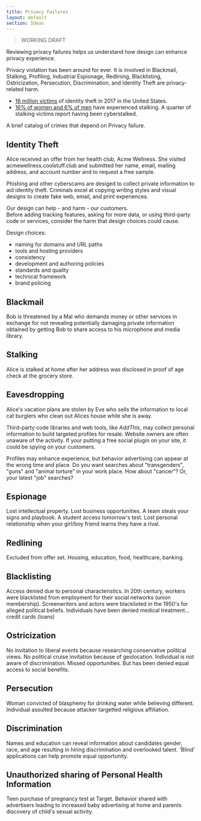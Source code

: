 ```yaml
---
title: Privacy Failures
layout: default
section: Ideas
---
```

> WORKING DRAFT

Reviewing privacy failures helps us understand how design can enhance privacy experience.

Privacy violation has been around for ever. It is involved in Blackmail, Stalking, Profiling, Industrial Espionage, Redlining, Blacklisting, Ostricization, Persecution, Discrimination, and Identity Theft are privacy-related harm.
    
* [16 million victims](https://www.iii.org/fact-statistic/facts-statistics-identity-theft-and-cybercrime) of identity theft in 2017 in the United States.
* [16% of women and 6% of men](http://victimsofcrime.org/docs/default-source/ncvrw2015/2015ncvrw_stats_stalking.pdf?sfvrsn=2) have experienced stalking. A quarter of stalking victims report having been cyberstalked.

A brief catalog of crimes that depend on Privacy failure.

## Identity Theft

Alice received an offer from her health club, Acme Wellness. She visited acmewellness.coolstuff.club and submitted her name, email, mailing address, and account number and to request a free sample.

Phishing and other cyberscams are desiged to collect private information to aid identity theft. Criminals excel at copying writing styles and visual designs to create fake web, email, and print experiences.

Our design can help - and harm - our customers.<br /> Before adding tracking features, asking for more data, or using third-party code or services, consider the harm that design choices could cause.

Design choices:
    
* naming for domains and URL paths
* tools and hosting providers
* consistency
* development and authoring policies
* standards and quality
* technical framework
* brand policing
    
## Blackmail

Bob is threatened by a Mal who demands money or other services in exchange for not revealing potentially damaging private information obtained by getting Bob to share access to his microphone and media library.

## Stalking
Alice is stalked at home after her address was disclosed in proof of age check at the grocery store.

## Eavesdropping

Alice's vacation plans are stolen by Eve who sells the information to local cat burglers who clean out Alices house while she is away.

Third-party code libraries and web tools, like <cite>AddThis</cite>, may collect personal information to build targeted profiles for resale. Website owners are often unaware of the activity. If your putting a free social plugin on your site, it could be spying on your customers.

Profiles may enhance experience, but behavior advertising can appear at the wrong time and place. Do you want searches about &quot;transgenders&quot;, &quot;guns&quot; and &quot;animal torture&quot; in your work place. How about &quot;cancer&quot;? Or, your latest &quot;job&quot; searches?

## Espionage
Lost intellectual property. Lost business opportunities. A team steals your signs and playbook. A student access tomorrow's test. Lost personal relationship when your girl/boy friend learns they have a rival.

## Redlining

Excluded from offer set. Housing, education, food, healthcare, banking.

## Blacklisting

Access denied due to personal characteristics. In 20th century, workers were blacklisted from employment for their social networks (union membership). Screenwriters and actors were blacklisted in the 1950's for alleged political beliefs. Individuals have been denied medical treatment... credit cards (loans)


## Ostricization
No invitation to liberal events because researching conservative political views. No political cruise invitation because of geolocation. Individual is not aware of discrimination. Missed opportunities. But has been denied equal access to social benefits.

## Persecution

Woman convicted of blasphemy for drinking water while believing different. Individual assulted because attacker targetted religious affiliation.

## Discrimination

Names and education can reveal information about candidates gender, race, and age resulting in hiring discrimination and overlooked talent. 'Blind' applications can help promote equal opportunity.

## Unauthorized sharing of Personal Health Information

Teen purchase of pregnancy test at Target. Behavior shared with advertisers leading to increased baby advertising at home and parents discovery of child's sexual activity.